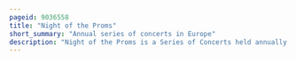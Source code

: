 ```yaml
---
pageid: 9036558
title: "Night of the Proms"
short_summary: "Annual series of concerts in Europe"
description: "Night of the Proms is a Series of Concerts held annually in Belgium, the Netherlands, Germany and Luxembourg. Regularly there are also shows in France, Spain, Austria, Switzerland, Poland, Denmark, the United States and Sweden. The Concerts Consist of Pop Music and popular classical Music and there are usually numerous well-known Musicians and Groups who participate."
---
```

